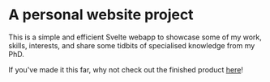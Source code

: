 # A personal website project

This is a simple and efficient Svelte webapp to showcase some of my work, skills, interests, and share some tidbits of specialised knowledge from my PhD.

If you've made it this far, why not check out the finished product [here](https://seanstansill.github.io/)!
